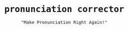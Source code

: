 <h1 align='center'>
   <samp>pronunciation corrector</samp>
</h1>
<p align = "center">
  <samp>"Make Pronunciation Right Again!"</samp>
</p>
